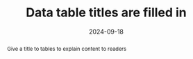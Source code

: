 ---
title: Data table titles are filled in
abstract: Give a title to tables to explain content to readers
categories:
  - Structure and Code
agrege: O4237-E076
opquast: 4 237
indiceebook: "76"
description: GEOM_NUMBER_076
before: "075"
weight: "076"
after: "077"
actif: "1"
layout: rules
date: 2024-09-18
tags:
  - display
  - Accessibility
  - Readability
objectif:
  - Allow technical help users to easily identify the nature of information provided by a table.
  - Improve accessibility of content to readers with disabilities
Meo:
  - Use and fill the HTML caption element for each data array.
  - In this case, use a hiding caption element on the display.
Controle:
  - Check the source code of the HTML page of the epub and the presence of the element caption. If this element is hidden in display using a CSS class, make sure it remains accessible for screen readers.
epubcheck: null
ace: null
humancheck: true
ReadiumGoToolkit: null
Source:
  - Opquast
Referentiel:
  - "[Web Content Accessibility Guidelines (WCAG) 1.3.1 Info and Relationships Level A](https://www.w3.org/TR/WCAG22/#info-and-relationships)"
steps:
  - Design
  - Editorial
---